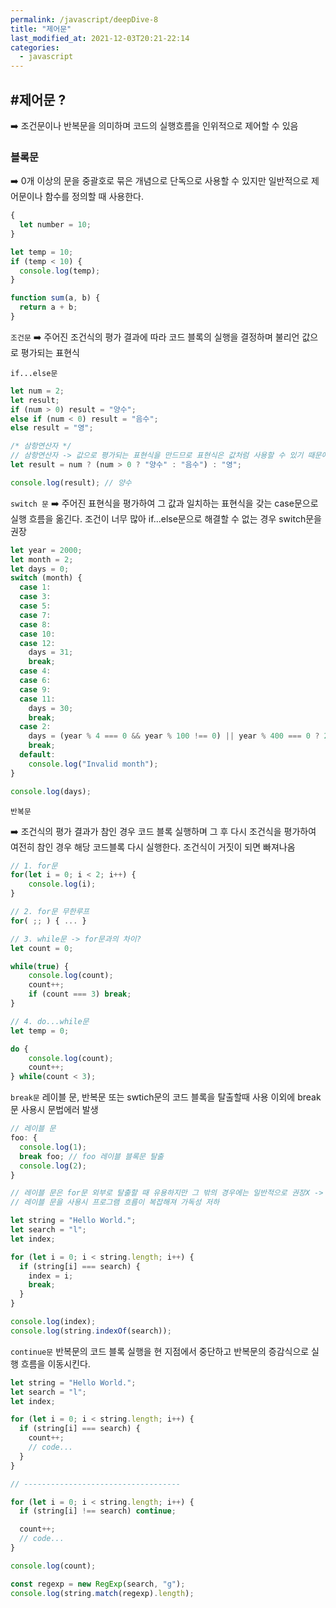 ```yaml
---
permalink: /javascript/deepDive-8
title: "제어문"
last_modified_at: 2021-12-03T20:21-22:14
categories:
  - javascript
---
```


## #제어문 ?

➡️ 조건문이나 반복문을 의미하며 코드의 실행흐름을 인위적으로 제어할 수 있음

### 블록문

➡️ 0개 이상의 문을 중괄호로 묶은 개념으로 단독으로 사용할 수 있지만 일반적으로 제어문이나 함수를 정의할 때 사용한다.

```javascript
{
  let number = 10;
}

let temp = 10;
if (temp < 10) {
  console.log(temp);
}

function sum(a, b) {
  return a + b;
}
```

`조건문`
➡️ 주어진 조건식의 평가 결과에 따라 코드 블록의 실행을 결정하며 불리언 값으로 평가되는 표현식

`if...else문`

```javascript
let num = 2;
let result;
if (num > 0) result = "양수";
else if (num < 0) result = "음수";
else result = "영";

/* 삼항연산자 */
// 삼항연산자 -> 값으로 평가되는 표현식을 만드므로 표현식은 값처럼 사용할 수 있기 때문에 변수에 할당 가능
let result = num ? (num > 0 ? "양수" : "음수") : "영";

console.log(result); // 양수
```

`switch 문`
➡️ 주어진 표현식을 평가하여 그 값과 일치하는 표현식을 갖는 case문으로 실행 흐름을 옮긴다. 조건이 너무 많아 if...else문으로 해결할 수 없는 경우 switch문을 권장

```javascript
let year = 2000;
let month = 2;
let days = 0;
switch (month) {
  case 1:
  case 3:
  case 5:
  case 7:
  case 8:
  case 10:
  case 12:
    days = 31;
    break;
  case 4:
  case 6:
  case 9:
  case 11:
    days = 30;
    break;
  case 2:
    days = (year % 4 === 0 && year % 100 !== 0) || year % 400 === 0 ? 29 : 28;
    break;
  default:
    console.log("Invalid month");
}

console.log(days);
```

`반복문`

➡️ 조건식의 평가 결과가 참인 경우 코드 블록 실행하며 그 후 다시 조건식을 평가하여 여전히 참인 경우 해당 코드블록 다시 실행한다. 조건식이 거짓이 되면 빠져나옴

```javascript
// 1. for문
for(let i = 0; i < 2; i++) {
	console.log(i);
}

// 2. for문 무한루프
for( ;; ) { ... }

// 3. while문 -> for문과의 차이?
let count = 0;

while(true) {
	console.log(count);
	count++;
	if (count === 3) break;
}

// 4. do...while문
let temp = 0;

do {
	console.log(count);
	count++;
} while(count < 3);

```

`break문`
레이블 문, 반복문 또는 swtich문의 코드 블록을 탈출할때 사용 이외에 break문 사용시 문법에러 발생

```javascript
// 레이블 문
foo: {
  console.log(1);
  break foo; // foo 레이블 블록문 탈출
  console.log(2);
}

// 레이블 문은 for문 외부로 탈출할 때 유용하지만 그 밖의 경우에는 일반적으로 권장X ->
// 레이블 문을 사용시 프로그램 흐름이 복잡해져 가독성 저하

let string = "Hello World.";
let search = "l";
let index;

for (let i = 0; i < string.length; i++) {
  if (string[i] === search) {
    index = i;
    break;
  }
}

console.log(index);
console.log(string.indexOf(search));
```

`continue문`
반복문의 코드 블록 실행을 현 지점에서 중단하고 반복문의 증감식으로 실행 흐름을 이동시킨다.

```javascript
let string = "Hello World.";
let search = "l";
let index;

for (let i = 0; i < string.length; i++) {
  if (string[i] === search) {
    count++;
    // code...
  }
}

// -----------------------------------

for (let i = 0; i < string.length; i++) {
  if (string[i] !== search) continue;

  count++;
  // code...
}

console.log(count);

const regexp = new RegExp(search, "g");
console.log(string.match(regexp).length);
```
